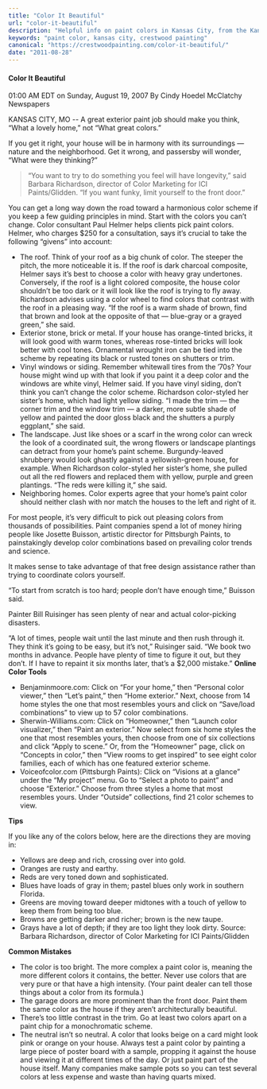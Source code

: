 ```yaml
---
title: "Color It Beautiful"
url: "color-it-beautiful"
description: "Helpful info on paint colors in Kansas City, from the Kansas City Star"
keywords: "paint color, kansas city, crestwood painting"
canonical: "https://crestwoodpainting.com/color-it-beautiful/"
date: "2011-08-28"
---
```


#### **Color It Beautiful**

01:00 AM EDT on Sunday, August 19, 2007
By Cindy Hoedel
McClatchy Newspapers

KANSAS CITY, MO -- A great exterior paint job should make you think, “What a lovely home,” not “What great colors.”

If you get it right, your house will be in harmony with its surroundings — nature and the neighborhood. Get it wrong, and passersby will wonder, “What were they thinking?”

> “You want to try to do something you feel will have longevity,” said Barbara Richardson, director of Color Marketing for ICI Paints/Glidden. “If you want funky, limit yourself to the front door.”

You can get a long way down the road toward a harmonious color scheme if you keep a few guiding principles in mind. Start with the colors you can’t change. Color consultant Paul Helmer helps clients pick paint colors. Helmer, who charges $250 for a consultation, says it’s crucial to take the following “givens” into account:

- The roof. Think of your roof as a big chunk of color. The steeper the pitch, the more noticeable it is. If the roof is dark charcoal composite, Helmer says it’s best to choose a color with heavy gray undertones. Conversely, if the roof is a light colored composite, the house color shouldn’t be too dark or it will look like the roof is trying to fly away.
    Richardson advises using a color wheel to find colors that contrast with the roof in a pleasing way. “If the roof is a warm shade of brown, find that brown and look at the opposite of that — blue-gray or a grayed green,” she said.
- Exterior stone, brick or metal. If your house has orange-tinted bricks, it will look good with warm tones, whereas rose-tinted bricks will look better with cool tones. Ornamental wrought iron can be tied into the scheme by repeating its black or rusted tones on shutters or trim.
- Vinyl windows or siding. Remember whitewall tires from the ’70s? Your house might wind up with that look if you paint it a deep color and the windows are white vinyl, Helmer said.
    If you have vinyl siding, don’t think you can’t change the color scheme. Richardson color-styled her sister’s home, which had light yellow siding.
    “I made the trim — the corner trim and the window trim — a darker, more subtle shade of yellow and painted the door gloss black and the shutters a purply eggplant,” she said.
- The landscape. Just like shoes or a scarf in the wrong color can wreck the look of a coordinated suit, the wrong flowers or landscape plantings can detract from your home’s paint scheme.
    Burgundy-leaved shrubbery would look ghastly against a yellowish-green house, for example. When Richardson color-styled her sister’s home, she pulled out all the red flowers and replaced them with yellow, purple and green plantings. “The reds were killing it,” she said.
- Neighboring homes. Color experts agree that your home’s paint color should neither clash with nor match the houses to the left and right of it.

For most people, it’s very difficult to pick out pleasing colors from thousands of possibilities. Paint companies spend a lot of money hiring people like Josette Buisson, artistic director for Pittsburgh Paints, to painstakingly develop color combinations based on prevailing color trends and science.

It makes sense to take advantage of that free design assistance rather than trying to coordinate colors yourself.

“To start from scratch is too hard; people don’t have enough time,” Buisson said.

Painter Bill Ruisinger has seen plenty of near and actual color-picking disasters.

“A lot of times, people wait until the last minute and then rush through it. They think it’s going to be easy, but it’s not,” Ruisinger said. “We book two months in advance. People have plenty of time to figure it out, but they don’t. If I have to repaint it six months later, that’s a $2,000 mistake.”
**Online Color Tools**

- Benjaminmoore.com: Click on “For your home,” then “Personal color viewer,” then “Let’s paint,” then “Home exterior.” Next, choose from 14 home styles the one that most resembles yours and click on “Save/load combinations” to view up to 57 color combinations.
- Sherwin-Williams.com: Click on “Homeowner,” then “Launch color visualizer,” then “Paint an exterior.” Now select from six home styles the one that most resembles yours, then choose from one of six collections and click “Apply to scene.” Or, from the “Homeowner” page, click on “Concepts in color,” then “View rooms to get inspired” to see eight color families, each of which has one featured exterior scheme.
- Voiceofcolor.com (Pittsburgh Paints): Click on “Visions at a glance” under the “My project” menu. Go to “Select a photo to paint” and choose “Exterior.” Choose from three styles a home that most resembles yours. Under “Outside” collections, find 21 color schemes to view.

**Tips**

If you like any of the colors below, here are the directions they are moving in:

- Yellows are deep and rich, crossing over into gold.
- Oranges are rusty and earthy.
- Reds are very toned down and sophisticated.
- Blues have loads of gray in them; pastel blues only work in southern Florida.
- Greens are moving toward deeper midtones with a touch of yellow to keep them from being too blue.
- Browns are getting darker and richer; brown is the new taupe.
- Grays have a lot of depth; if they are too light they look dirty.
    Source: Barbara Richardson, director of Color Marketing for ICI Paints/Glidden

**Common Mistakes**

- The color is too bright. The more complex a paint color is, meaning the more different colors it contains, the better. Never use colors that are very pure or that have a high intensity. (Your paint dealer can tell those things about a color from its formula.)
- The garage doors are more prominent than the front door. Paint them the same color as the house if they aren’t architecturally beautiful.
- There’s too little contrast in the trim. Go at least two colors apart on a paint chip for a monochromatic scheme.
- The neutral isn’t so neutral. A color that looks beige on a card might look pink or orange on your house. Always test a paint color by painting a large piece of poster board with a sample, propping it against the house and viewing it at different times of the day. Or just paint part of the house itself. Many companies make sample pots so you can test several colors at less expense and waste than having quarts mixed.
